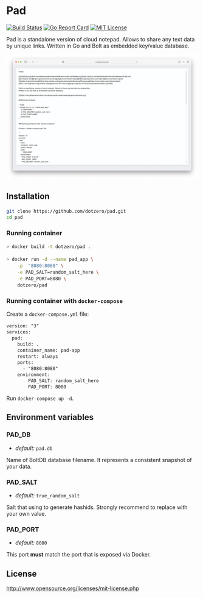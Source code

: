 # Pad

[![Build Status](https://travis-ci.org/dotzero/pad.svg?branch=master)](https://travis-ci.org/dotzero/pad)
[![Go Report Card](https://goreportcard.com/badge/github.com/dotzero/pad)](https://goreportcard.com/report/github.com/dotzero/pad)
[![MIT License](https://img.shields.io/badge/license-MIT-blue.svg)](https://github.com/dotzero/pad/blob/master/LICENSE)

Pad is a standalone version of cloud notepad. Allows to share any text data by unique links.
Written in Go and Bolt as embedded key/value database.

![](https://raw.githubusercontent.com/dotzero/pad/master/static/images/screenshot.png)

## Installation

```bash
git clone https://github.com/dotzero/pad.git
cd pad
```

### Running container

```bash
> docker build -t dotzero/pad .

> docker run -d --name pad_app \
	-p  "8080:8080" \
	-e PAD_SALT=random_salt_here \
	-e PAD_PORT=8080 \
	dotzero/pad
```

### Running container with `docker-compose`

Create a `docker-compose.yml` file:

```
version: "3"
services:
  pad:
    build: .
    container_name: pad-app
    restart: always
    ports:
      - "8080:8080"
    environment:
        PAD_SALT: random_salt_here
        PAD_PORT: 8080
```

Run `docker-compose up -d`.

## Environment variables

### PAD_DB

* *default:* `pad.db`

Name of BoltDB database filename. It represents a consistent snapshot of your data.

### PAD_SALT

* *default:* `true_random_salt`

Salt that using to generate hashids. Strongly recommend to replace with your own value.

### PAD_PORT

* *default:* `8080`

This port **must** match the port that is exposed via Docker.

## License

http://www.opensource.org/licenses/mit-license.php
